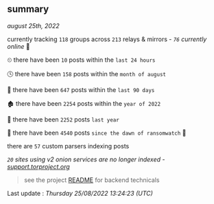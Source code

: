 
## summary
_august 25th, 2022_

currently tracking `118` groups across `213` relays & mirrors - _`76` currently online_ 📡

⏲ there have been `10` posts within the `last 24 hours`

🕓 there have been `158` posts within the `month of august`

📅 there have been `647` posts within the `last 90 days`

🏚 there have been `2254` posts within the `year of 2022`

🚀 there have been `2252` posts `last year`

🦕 there have been `4540` posts `since the dawn of ransomwatch` 🐣

there are `57` custom parsers indexing posts

_`20` sites using v2 onion services are no longer indexed - [support.torproject.org](https://support.torproject.org/onionservices/v2-deprecation/)_

> see the project [README](https://github.com/jmousqueton/ransomwatch#readme) for backend technicals



Last update : _Thursday 25/08/2022 13:24:23 (UTC)_

